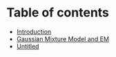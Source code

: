 # Table of contents

* [Introduction](README.md)
* [Gaussian Mixture Model and EM](gaussian-mixture-model.md)
* [Untitled](untitled.md)

